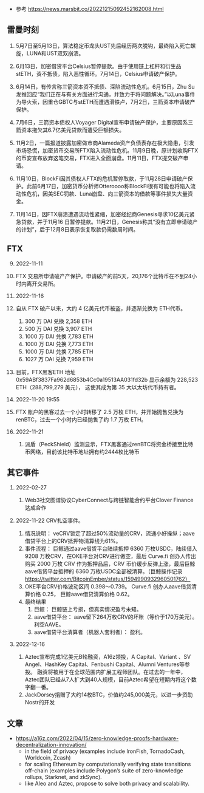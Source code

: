 - 参考 https://news.marsbit.co/20221215092452162008.html
## 雷曼时刻
1. 5月7日至5月13日，算法稳定币龙头UST先后经历两次脱钩，最终陷入死亡螺旋，LUNA和UST双双崩溃。

2. 6月13日，加密借贷平台Celsius暂停提款。由于使用链上杠杆和衍生品stETH，资不抵债，陷入恶性循环。7月14日，Celsius申请破产保护。

3. 6月14日，有传言称三箭资本资不抵债、深陷流动性危机。6月15日，Zhu Su发推回应“我们正在与有关方面进行沟通，并致力于将问题解决。”以Luna事件为导火索，因重仓GBTC与stETH而遭遇滑铁卢，7月2日，三箭资本申请破产保护。

4. 7月6日，三箭资本债权人Voyager Digital宣布申请破产保护，主要原因系三箭资本拖欠其6.7亿美元贷款而遭受巨额损失。

5. 11月2日，一篇报道披露加密做市商Alameda资产负债表存在极大隐患，引发市场恐慌，加密货币交易所FTX陷入流动性危机。11月9日晚，原计划收购FTX的币安宣布放弃这笔交易，FTX进入全面崩盘。11月11日，FTX提交破产申请。

6. 11月10日，BlockFi因其债权人FTX的危机暂停取款，于11月28日申请破产保护。此前6月17日，加密货币分析师Otteroooo称BlockFi很有可能也将陷入流动性危机，因美SEC罚款、Luna崩盘、向三箭资本的借款等事件损失大量资金。

7. 11月14日，因FTX崩溃遭遇流动性紧缩，加密经纪商Genesis寻求10亿美元紧急贷款，并于11月16 日暂停提款。11月21日，Genesis称其“没有立即申请破产的计划”，后于12月8日表示恢复取款仍需数周时间。

## FTX
9.  2022-11-11
   1. FTX 交易所申请破产产保护。申请破产的前5天，20,176个比特币在不到24小时内离开交易所。 

10. 2022-11-16
   1. 自从 FTX 破产以来，大约 4 亿美元代币被盗，并逐渐兑换为 ETH代币。
        1. 300 万 DAI 兑换 2,358 ETH
        2. 500 万 DAI 兑换 3,907 ETH
        3. 1000 万 DAI 兑换 7,783 ETH
        4. 1000 万 DAI 兑换 7,773 ETH
        5. 1000 万 DAI 兑换 7,785 ETH
        6. 1027 万 DAI 兑换 7,959 ETH
   2. 目前，FTX黑客ETH 地址 0x59ABf3837Fa962d6853b4Cc0a19513AA031fd32b 显示余额为 228,523 ETH（288,799,279 美元）， 这使其成为第 35 大以太坊代币持有者。

11. 2022-11-20 19:55
   1. FTX 账户的黑客过去一个小时转移了 2.5 万枚 ETH，并开始抛售兑换为 renBTC，过去一个小时内已经抛售了约 1.7 万枚 ETH。

12. 2022-11-21
    1.  派盾（PeckShield）监测显示，FTX黑客通过renBTC将资金桥接至比特币网络，目前该比特币地址拥有约2444枚比特币

## 其它事件
1. 2022-02-27 
   1. Web3社交图谱协议CyberConnect与跨链智能合约平台Clover Finance达成合作


2.  2022-11-22 CRV扎空事件。
     1. 情况说明： veCRV锁定了超过50%流动量的CRV，流通小好操纵；aave借贷平台上的CRV抵押物清算线为61%。
     2. 事件流程： 巨鲸通过aave借贷平台陆续抵押 6360 万枚USDC，陆续借入 9208 万枚CRV，在OKE平台对CRV进行做空，最后 Curve.fi 创办人传出购买 2000 万枚 CRV 作为抵押品后，CRV 币价缓步反弹上涨，最后巨鲸aave借贷平台抵押的 6360 万枚USDC全部被清算。（巨鲸操作记录 https://twitter.com/BitcoinEmber/status/1594990932960501762）
     3. OKE平台CRV价格波动区间 0.398～0.739。 Curve.fi 创办人aave借贷清算价格 0.25， 巨鲸aave借贷清算价格 0.62。
     4. 最终结果
        1. 巨鲸： 巨鲸链上亏损，但真实情况盈亏未知。
        2. aave借贷平台： aave留下264万枚CRV的坏账（等价于170万美元）。利空AAVE。
        3. aave借贷平台清算者（机器人套利者）： 盈利。

3. 2022-12-16 
   1. Aztec宣布完成1亿美元B轮融资，A16z领投，A Capital、Variant 、SV Angel、HashKey Capital、Fenbushi Capital、Alumni Ventures等参投。 融资将被用于在全球范围内扩展工程师团队。在过去的一年中，Aztec团队已经从7人扩大到40人规模，目前Aztec希望在短期内将这个数字翻一番。
   2. JackDorsey捐赠了大约14枚BTC，价值约245,000美元，以进一步资助Nostr的开发

## 文章
-  https://a16z.com/2022/04/15/zero-knowledge-proofs-hardware-decentralization-innovation/
   -   in the field of privacy (examples include IronFish, TornadoCash, Worldcoin, Zcash) 
   -   for scaling Ethereum by computationally verifying state transitions off-chain (examples include Polygon’s suite of zero-knowledge rollups, Starknet, and zkSync).
   -   like Aleo and Aztec, propose to solve both privacy and scalability.